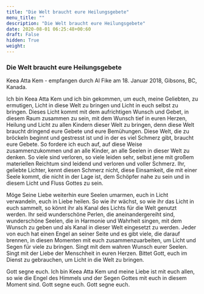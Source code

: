 ```yaml
---
title: "Die Welt braucht eure Heilungsgebete"
menu_title: ""
description: "Die Welt braucht eure Heilungsgebete"
date: 2020-08-01 06:25:48+00:60
draft: False
hidden: True
weight:
---
```

### Die Welt braucht eure Heilungsgebete

Keea Atta Kem - empfangen durch Al Fike am 18. Januar 2018, Gibsons, BC, Kanada.

Ich bin Keea Atta Kem und ich bin gekommen, um euch, meine Geliebten, zu ermutigen, Licht in diese Welt zu bringen und Licht in euch selbst zu bringen. Dieses Licht kommt mit dem aufrichtigen Wunsch und Gebet, in diesem Raum zusammen zu sein, mit dem Wunsch tief in euren Herzen, Heilung und Licht zu allen Kindern dieser Welt zu bringen, denn diese Welt braucht dringend eure Gebete und eure Bemühungen. Diese Welt, die zu bröckeln beginnt und gestresst ist und in der es viel Schmerz gibt, braucht eure Gebete. So fordere ich euch auf, auf diese Weise zusammenzukommen und an alle Kinder, an alle Seelen in dieser Welt zu denken. So viele sind verloren, so viele leiden sehr, selbst jene mit großem materiellen Reichtum sind leidend und verloren und voller Schmerz. Ihr, geliebte Lichter, kennt diesen Schmerz nicht, diese Einsamkeit, die mit einer Seele kommt, die nicht in der Lage ist, dem Schöpfer nahe zu sein und in diesem Licht und Fluss Gottes zu sein.

Möge Seine Liebe weiterhin eure Seelen umarmen, euch in Licht verwandeln, euch in Liebe heilen. So wie ihr wächst, so wie ihr das Licht in euch sammelt, so könnt ihr als Kanal des Lichts für die Welt genutzt werden. Ihr seid wunderschöne Perlen, die aneinandergereiht sind, wunderschöne Seelen, die in Harmonie und Wahrheit singen, mit dem Wunsch zu geben und als Kanal in dieser Welt eingesetzt zu werden. Jeder von euch hat einen Engel an seiner Seite und es gibt viele, die darauf brennen, in diesen Momenten mit euch zusammenzuarbeiten, um Licht und Segen für viele zu bringen. Singt mit dem wahren Wunsch eurer Seelen. Singt mit der Liebe der Menschheit in euren Herzen. Bittet Gott, euch im Dienst zu gebrauchen, um Licht in die Welt zu bringen.

Gott segne euch. Ich bin Keea Atta Kem und meine Liebe ist mit euch allen, so wie die Engel des Himmels und der Segen Gottes mit euch in diesem Moment sind. Gott segne euch. Gott segne euch.

